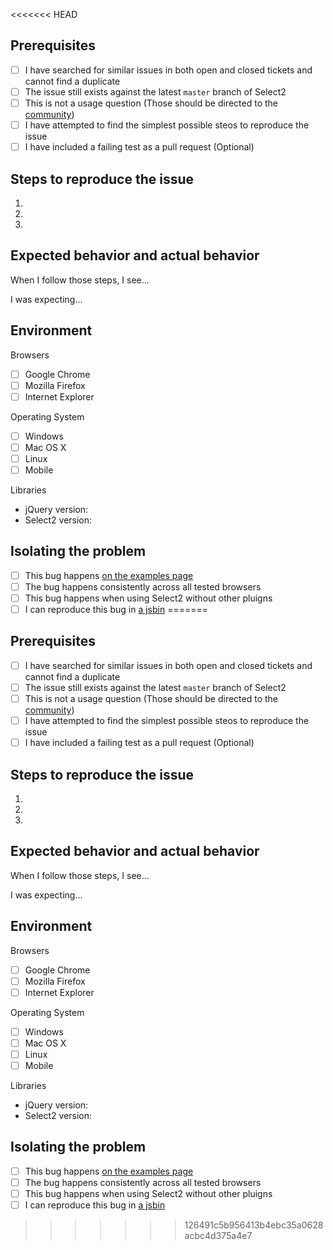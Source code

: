 <<<<<<< HEAD
## Prerequisites

- [ ] I have searched for similar issues in both open and closed tickets and cannot find a duplicate
- [ ] The issue still exists against the latest `master` branch of Select2
- [ ] This is not a usage question (Those should be directed to the [community](https://select2.github.io/community.html))
- [ ] I have attempted to find the simplest possible steos to reproduce the issue
- [ ] I have included a failing test as a pull request (Optional)

## Steps to reproduce the issue

1.
2.
3.

## Expected behavior and actual behavior

When I follow those steps, I see...

I was expecting...

## Environment

Browsers

- [ ] Google Chrome
- [ ] Mozilla Firefox
- [ ] Internet Explorer

Operating System

- [ ] Windows
- [ ] Mac OS X
- [ ] Linux
- [ ] Mobile

Libraries

- jQuery version:
- Select2 version:

## Isolating the problem

- [ ] This bug happens [on the examples page](https://select2.github.io/examples.html)
- [ ] The bug happens consistently across all tested browsers
- [ ] This bug happens when using Select2 without other pluigns
- [ ] I can reproduce this bug in [a jsbin](https://jsbin.com/)
=======
## Prerequisites

- [ ] I have searched for similar issues in both open and closed tickets and cannot find a duplicate
- [ ] The issue still exists against the latest `master` branch of Select2
- [ ] This is not a usage question (Those should be directed to the [community](https://select2.github.io/community.html))
- [ ] I have attempted to find the simplest possible steos to reproduce the issue
- [ ] I have included a failing test as a pull request (Optional)

## Steps to reproduce the issue

1.
2.
3.

## Expected behavior and actual behavior

When I follow those steps, I see...

I was expecting...

## Environment

Browsers

- [ ] Google Chrome
- [ ] Mozilla Firefox
- [ ] Internet Explorer

Operating System

- [ ] Windows
- [ ] Mac OS X
- [ ] Linux
- [ ] Mobile

Libraries

- jQuery version:
- Select2 version:

## Isolating the problem

- [ ] This bug happens [on the examples page](https://select2.github.io/examples.html)
- [ ] The bug happens consistently across all tested browsers
- [ ] This bug happens when using Select2 without other pluigns
- [ ] I can reproduce this bug in [a jsbin](https://jsbin.com/)
>>>>>>> 126491c5b956413b4ebc35a0628acbc4d375a4e7
